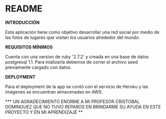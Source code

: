 # README

**INTRODUCCIÓN**

Esta aplicación tiene como objetivo desarrollar una red social
por medio de las fotos de lugares que visitan los usuarios
alrededor del mundo.


**REQUISITOS MÍNIMOS**

Cuenta con una version de ruby '2.7.2' y creada en una base de datos
postgresql 1.1. Para inializarla debemos de correr el archivo seed
previamente cargado con datos.

**DEPLOYMENT**

Para el deployment de la app se contó con el servicio de Heroku
y las imágenes se encuentran almacenadas en AWS.



*** UN AGRADECIMIENTO ENORME A MI PROFESOR CRISTOBAL DOMINGUEZ QUE NO
 TUVO REPAROS EN BRINDARME SU AYUDA EN ESTE PROYECTO Y EN MI APRENDIZAJE **
